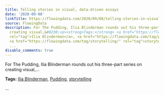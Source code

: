 ```yaml
---
title: Telling stories in visual, data-driven essays
date: '2020-09-08'
linkTitle: https://flowingdata.com/2020/09/08/telling-stories-in-visual-data-driven-essays/
source: FlowingData
description: For The Pudding, Ilia Blinderman rounds out his three-part series on
  creating visual,&#8230;<p><strong>Tags:</strong> <a href="https://flowingdata.com/tag/ilia-blinderman/"
  rel="tag">Ilia Blinderman</a>, <a href="https://flowingdata.com/tag/pudding/" rel="tag">Pudding</a>,
  <a href="https://flowingdata.com/tag/storytelling/" rel="tag">storytelling</a></p>
  ...
disable_comments: true
---
```

For The Pudding, Ilia Blinderman rounds out his three-part series on creating visual,&#8230;<p><strong>Tags:</strong> <a href="https://flowingdata.com/tag/ilia-blinderman/" rel="tag">Ilia Blinderman</a>, <a href="https://flowingdata.com/tag/pudding/" rel="tag">Pudding</a>, <a href="https://flowingdata.com/tag/storytelling/" rel="tag">storytelling</a></p> ...